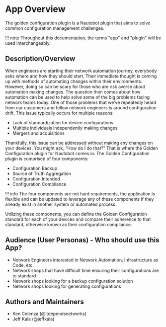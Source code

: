 # App Overview

The golden configuration plugin is a Nautobot plugin that aims to solve common configuration management challenges.

!!! note
    Throughout this documentation, the terms "app" and "plugin" will be used interchangeably.

## Description/Overview

When engineers are starting their network automation journey, everybody asks where and how they should start. Their immediate thought is coming up with methods of automating changes within their environments. However, doing so can be scary for those who are risk averse about automation making changes. The question then comes about how automation can be used to help solve some of the big problems facing network teams today. One of those problems that we’ve repeatedly heard from our customers and fellow network engineers is around configuration drift. This issue typically occurs for multiple reasons:

- Lack of standardization for device configurations
- Multiple individuals independently making changes
- Mergers and acquisitions

Thankfully, this issue can be addressed without making any changes on your devices. You might ask, “How do I do that?” That is where the Golden Configuration plugin for Nautobot comes in. The Golden Configuration plugin is comprised of four components:

- Configuration Backup
- Source of Truth Aggregation
- Configuration Intended
- Configuration Compliance

!!! info
    The four components are not hard requirements, the application is flexible and can be updated to leverage any of these components if they already exist in another system or automated process.

Utilizing these components, you can define the Golden Configuration standard for each of your devices and compare their adherence to that standard, otherwise known as their configuration compliance.

## Audience (User Personas) - Who should use this App?

- Network Engineers interested in Network Automation, Infrastructure as Code, etc.
- Network shops that have difficult time ensuring their configurations are to standard
- Network shops looking for a backup configuration solution
- Network shops looking for generating configurations

## Authors and Maintainers

- Ken Celenza (@itdependsnetworks)
- Jeff Kala (@jeffkala)
